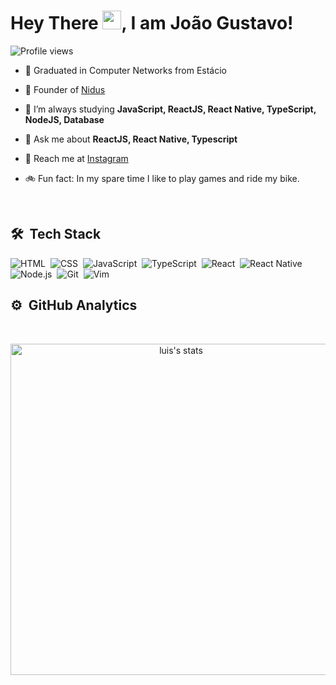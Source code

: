
<h1 align="left">Hey There <img src="https://raw.githubusercontent.com/kaueMarques/kaueMarques/master/hi.gif" width="30px">, I am João Gustavo!</h1>
<p align="left"> <img src="https://komarev.com/ghpvc/?username=jgb27&color=blueviolet" alt="Profile views" /> 
</p>

- 🏫 Graduated in Computer Networks from Estácio

- 🔭  Founder of [Nidus](https://nidussolutions.com/)

- 🌱  I’m always studying **JavaScript, ReactJS, React Native, TypeScript, NodeJS, Database**

- 💬  Ask me about **ReactJS, React Native, Typescript**

- 🚀  Reach me at [Instagram](https://www.instagram.com/jgbiispo/)

- 🚲 Fun fact: In my spare time I like to play games and ride my bike.

<br>

## 🛠 &nbsp;Tech Stack

![HTML](https://img.shields.io/badge/-HTML-05122A?style=flat&logo=HTML5)&nbsp;
![CSS](https://img.shields.io/badge/-CSS-05122A?style=flat&logo=CSS3&logoColor=1572B6)&nbsp;
![JavaScript](https://img.shields.io/badge/-JavaScript-05122A?style=flat&logo=javascript)&nbsp;
![TypeScript](https://img.shields.io/badge/-TypeScript-05122A?style=flat&logo=typescript)&nbsp;
![React](https://img.shields.io/badge/-React-05122A?style=flat&logo=react)&nbsp;
![React Native](https://img.shields.io/badge/-React%20Native-05122A?style=flat&logo=react)&nbsp;
![Node.js](https://img.shields.io/badge/-Node.js-05122A?style=flat&logo=node.js)&nbsp;
![Git](https://img.shields.io/badge/-Git-05122A?style=flat&logo=git)&nbsp;
![Vim](https://img.shields.io/badge/-Vim-05122A?style=flat&logo=vim)&nbsp;

## ⚙️ &nbsp;GitHub Analytics
<br>

<p align="center">
<img width="530em" src="https://github-readme-stats.vercel.app/api?username=jgb27&show_icons=true&theme=nightowl" alt="luis's stats"/>
</p>
